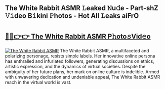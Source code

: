 ## The White Rabbit ASMR 𝙻eaked 𝙽u𝚍e - Part-shZ 𝚅𝚒deo B𝚒kini 𝙿hotos - Hot All 𝙻eaks aiFrO

# <h2><a href="http://ld1rg6q.urlbe.top/?page=The+White+Rabbit+ASMR">🔗🔗👉👉 The White Rabbit ASMR P𝚑oto𝚜Vid𝚎o</a></h2>

[![The White Rabbit ASMR](https://i.imgur.com/eBuTRDB.gif)](http://ld1rg6q.urlbe.top/?page=The+White+Rabbit+ASMR)
The White Rabbit ASMR, a multifaceted and polarizing personage, resists simple labels. Her innovative online persona has enthralled and infuriated followers, generating discussions on ethics, artistic expression, and the dynamics of virtual societies. Despite the ambiguity of her future plans, her mark on online culture is indelible. Armed with unwavering dedication and undeniable appeal, The White Rabbit ASMR reach in the virtual world is vast.
